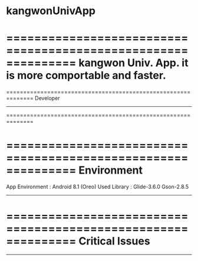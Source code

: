 # kangwonUnivApp
==============================================================
kangwon Univ. App. it is more comportable and faster.
==============================================================


==============================================================
Developer
______________________________________________________________



==============================================================





==============================================================
Environment
==============================================================
App Environment : Android 8.1 (Oreo)
Used Library :  Glide-3.6.0
                Gson-2.8.5

--------------------------------------------------------------



==============================================================
Critical Issues
==============================================================

---------------------------------------------------------------